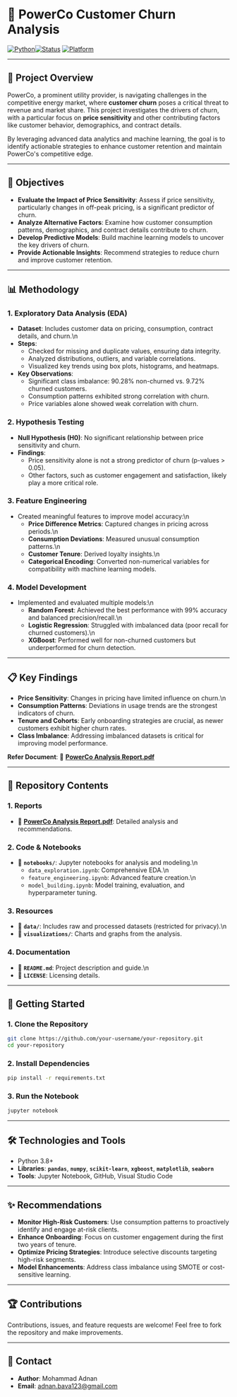 # 🧾 PowerCo Customer Churn Analysis

[![Python](https://img.shields.io/badge/Python-3.8+-blue.svg)](https://www.python.org/)[![Status](https://img.shields.io/badge/Status-Completed-brightgreen.svg)](#)  [![Platform](https://img.shields.io/badge/Platform-Jupyter-orange.svg)](#)

---

## 📌 Project Overview

PowerCo, a prominent utility provider, is navigating challenges in the competitive energy market, where **customer churn** poses a critical threat to revenue and market share. This project investigates the drivers of churn, with a particular focus on **price sensitivity** and other contributing factors like customer behavior, demographics, and contract details.  

By leveraging advanced data analytics and machine learning, the goal is to identify actionable strategies to enhance customer retention and maintain PowerCo's competitive edge.

---

## 🎯 Objectives

- **Evaluate the Impact of Price Sensitivity**: Assess if price sensitivity, particularly changes in off-peak pricing, is a significant predictor of churn.
- **Analyze Alternative Factors**: Examine how customer consumption patterns, demographics, and contract details contribute to churn.
- **Develop Predictive Models**: Build machine learning models to uncover the key drivers of churn.
- **Provide Actionable Insights**: Recommend strategies to reduce churn and improve customer retention.

---


## 📊 Methodology

### 1. **Exploratory Data Analysis (EDA)**
- **Dataset**: Includes customer data on pricing, consumption, contract details, and churn.\n
- **Steps**:
  - Checked for missing and duplicate values, ensuring data integrity.
  - Analyzed distributions, outliers, and variable correlations.
  - Visualized key trends using box plots, histograms, and heatmaps.
- **Key Observations**:
  - Significant class imbalance: 90.28% non-churned vs. 9.72% churned customers.
  - Consumption patterns exhibited strong correlation with churn.
  - Price variables alone showed weak correlation with churn.

### 2. **Hypothesis Testing**
- **Null Hypothesis (H0)**: No significant relationship between price sensitivity and churn.
- **Findings**:
  - Price sensitivity alone is not a strong predictor of churn (p-values > 0.05).
  - Other factors, such as customer engagement and satisfaction, likely play a more critical role.

### 3. **Feature Engineering**
- Created meaningful features to improve model accuracy:\n
  - **Price Difference Metrics**: Captured changes in pricing across periods.\n
  - **Consumption Deviations**: Measured unusual consumption patterns.\n
  - **Customer Tenure**: Derived loyalty insights.\n
  - **Categorical Encoding**: Converted non-numerical variables for compatibility with machine learning models.

### 4. **Model Development**
- Implemented and evaluated multiple models:\n
  - **Random Forest**: Achieved the best performance with 99% accuracy and balanced precision/recall.\n
  - **Logistic Regression**: Struggled with imbalanced data (poor recall for churned customers).\n
  - **XGBoost**: Performed well for non-churned customers but underperformed for churn detection.


---


## 📋 Key Findings

- **Price Sensitivity**: Changes in pricing have limited influence on churn.\n
- **Consumption Patterns**: Deviations in usage trends are the strongest indicators of churn.
- **Tenure and Cohorts**: Early onboarding strategies are crucial, as newer customers exhibit higher churn rates.
- **Class Imbalance**: Addressing imbalanced datasets is critical for improving model performance.

**Refer Document**: 📄 **[PowerCo Analysis Report.pdf](https://github.com/user-attachments/files/18284824/PowerCo.Analysis.Report.pdf)**


---


## 📂 Repository Contents

### **1. Reports**
- 📄 **[PowerCo Analysis Report.pdf](https://github.com/user-attachments/files/18284824/PowerCo.Analysis.Report.pdf)**: Detailed analysis and recommendations.

### **2. Code & Notebooks**
- 📂 **`notebooks/`**: Jupyter notebooks for analysis and modeling.\n
  - `data_exploration.ipynb`: Comprehensive EDA.\n
  - `feature_engineering.ipynb`: Advanced feature creation.\n
  - `model_building.ipynb`: Model training, evaluation, and hyperparameter tuning.

### **3. Resources**
- 📂 **`data/`**: Includes raw and processed datasets (restricted for privacy).\n
- 📂 **`visualizations/`**: Charts and graphs from the analysis.

### **4. Documentation**
- 📄 **`README.md`**: Project description and guide.\n
- 📄 **`LICENSE`**: Licensing details.


---

## 🚀 Getting Started

### **1. Clone the Repository**
```bash
git clone https://github.com/your-username/your-repository.git
cd your-repository
```
### **2. Install Dependencies**
```bash
pip install -r requirements.txt
```
### **3. Run the Notebook**
```bash
jupyter notebook
```

---

## 🛠️ Technologies and Tools

- Python 3.8+
- **Libraries**: **`pandas`**, **`numpy`**, **`scikit-learn`**, **`xgboost`**, **`matplotlib`**, **`seaborn`**
- **Tools**: Jupyter Notebook, GitHub, Visual Studio Code

---

## ✨ Recommendations
- **Monitor High-Risk Customers**: Use consumption patterns to proactively identify and engage at-risk clients.
- **Enhance Onboarding**: Focus on customer engagement during the first two years of tenure.
- **Optimize Pricing Strategies**: Introduce selective discounts targeting high-risk segments.
- **Model Enhancements**: Address class imbalance using SMOTE or cost-sensitive learning.

---

## 🏆 Contributions

Contributions, issues, and feature requests are welcome! Feel free to fork the repository and make improvements.

---

## 📧 Contact

- **Author**: Mohammad Adnan
- **Email**: adnan.bava123@gmail.com
